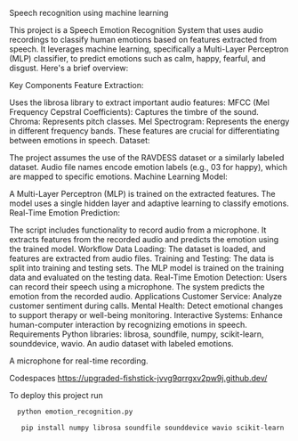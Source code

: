 Speech recognition using machine learning 

This project is a Speech Emotion Recognition System that uses audio recordings to classify human emotions based on features extracted from speech. It leverages machine learning, specifically a Multi-Layer Perceptron (MLP) classifier, to predict emotions such as calm, happy, fearful, and disgust. Here's a brief overview:

Key Components
Feature Extraction:

Uses the librosa library to extract important audio features:
MFCC (Mel Frequency Cepstral Coefficients): Captures the timbre of the sound.
Chroma: Represents pitch classes.
Mel Spectrogram: Represents the energy in different frequency bands.
These features are crucial for differentiating between emotions in speech.
Dataset:

The project assumes the use of the RAVDESS dataset or a similarly labeled dataset.
Audio file names encode emotion labels (e.g., 03 for happy), which are mapped to specific emotions.
Machine Learning Model:

A Multi-Layer Perceptron (MLP) is trained on the extracted features.
The model uses a single hidden layer and adaptive learning to classify emotions.
Real-Time Emotion Prediction:

The script includes functionality to record audio from a microphone.
It extracts features from the recorded audio and predicts the emotion using the trained model.
Workflow
Data Loading:
The dataset is loaded, and features are extracted from audio files.
Training and Testing:
The data is split into training and testing sets.
The MLP model is trained on the training data and evaluated on the testing data.
Real-Time Emotion Detection:
Users can record their speech using a microphone.
The system predicts the emotion from the recorded audio.
Applications
Customer Service: Analyze customer sentiment during calls.
Mental Health: Detect emotional changes to support therapy or well-being monitoring.
Interactive Systems: Enhance human-computer interaction by recognizing emotions in speech.
Requirements
Python libraries: librosa, soundfile, numpy, scikit-learn, sounddevice, wavio.
An audio dataset with labeled emotions.

A microphone for real-time recording.


Codespaces
https://upgraded-fishstick-jvvg9qrrgxv2pw9j.github.dev/

To deploy this project run

```bash
  python emotion_recognition.py

```

```bash
   pip install numpy librosa soundfile sounddevice wavio scikit-learn
```


